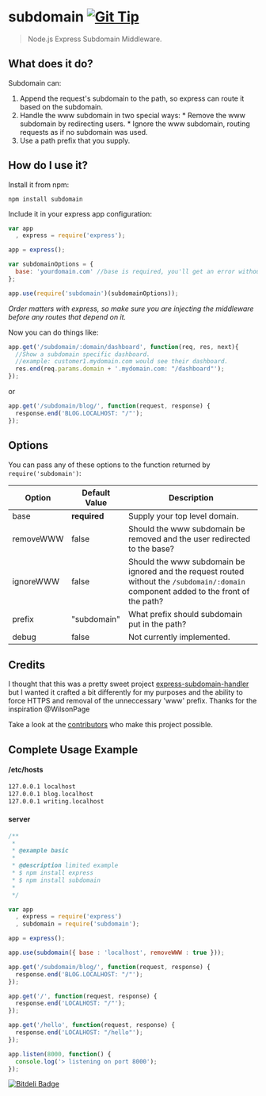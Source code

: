 
# subdomain [![Git Tip](http://img.shields.io/gittip/edwardhotchkiss.svg)](https://www.gittip.com/edwardhotchkiss/)

> Node.js Express Subdomain Middleware.

## What does it do?
  Subdomain can: 
  
  1. Append the request's subdomain to the path, so express can route it based on the subdomain.
  2. Handle the www subdomain in two special ways:
    * Remove the www subdomain by redirecting users.
    * Ignore the www subdomain, routing requests as if no subdomain was used.
  3. Use a path prefix that you supply.

## How do I use it?
Install it from npm:
```shell
npm install subdomain
```
Include it in your express app configuration:

```javascript
var app
  , express = require('express');

app = express();

var subdomainOptions = {
  base: 'yourdomain.com' //base is required, you'll get an error without it.
};

app.use(require('subdomain')(subdomainOptions));
```

*Order matters with express, so make sure you are injecting the middleware before any routes that depend on it.*

Now you can do things like:
```javascript
app.get('/subdomain/:domain/dashboard', function(req, res, next){
  //Show a subdomain specific dashboard.
  //example: customer1.mydomain.com would see their dashboard.
  res.end(req.params.domain + '.mydomain.com: "/dashboard"');
});
```

or

```javascript
app.get('/subdomain/blog/', function(request, response) {
  response.end('BLOG.LOCALHOST: "/"');
});
```

## Options
You can pass any of these options to the function returned by `require('subdomain')`:

Option      | Default Value    | Description
------------|------------------|------------
base        | **required**       | Supply your top level domain.
removeWWW   | false            | Should the www subdomain be removed and the user redirected to the base?
ignoreWWW   | false            | Should the www subdomain be ignored and the request routed without the `/subdomain/:domain` component added to the front of the path?
prefix      | "subdomain"      | What prefix should subdomain put in the path?
debug       | false            | Not currently implemented.

## Credits

I thought that this was a pretty sweet project [express-subdomain-handler](https://github.com/WilsonPage/express-subdomain-handler) but I wanted it crafted a bit differently for my purposes and the ability to force HTTPS and removal of the unneccessary 'www' prefix. Thanks for the inspiration @WilsonPage

Take a look at the [contributors](https://github.com/edwardhotchkiss/subdomain/graphs/contributors) who make this project possible.

## Complete Usage Example

#### /etc/hosts

```bash
127.0.0.1 localhost
127.0.0.1 blog.localhost
127.0.0.1 writing.localhost
```

#### server

```javascript
/**
 *
 * @example basic
 *
 * @description limited example
 * $ npm install express
 * $ npm install subdomain
 *
 */

var app
  , express = require('express')
  , subdomain = require('subdomain');

app = express();

app.use(subdomain({ base : 'localhost', removeWWW : true }));

app.get('/subdomain/blog/', function(request, response) {
  response.end('BLOG.LOCALHOST: "/"');
});

app.get('/', function(request, response) {
  response.end('LOCALHOST: "/"');
});

app.get('/hello', function(request, response) {
  response.end('LOCALHOST: "/hello"');
});

app.listen(8000, function() {
  console.log('> listening on port 8000');
});
```


[![Bitdeli Badge](https://d2weczhvl823v0.cloudfront.net/edwardhotchkiss/subdomain/trend.png)](https://bitdeli.com/free "Bitdeli Badge")
